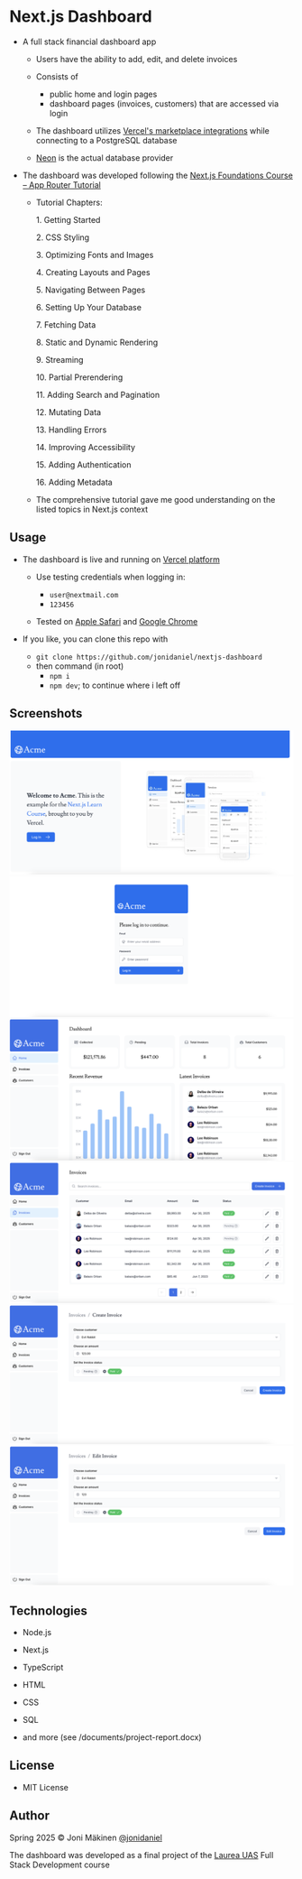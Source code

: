 # Next.js Dashboard

- A full stack financial dashboard app

  - Users have the ability to add, edit, and delete invoices

  - Consists of

    - public home and login pages
    - dashboard pages (invoices, customers) that are accessed via login

  - The dashboard utilizes [Vercel's marketplace integrations](https://vercel.com/marketplace/category/storage) while connecting to a PostgreSQL database
  - [Neon](https://neon.tech) is the actual database provider

- The dashboard was developed following the [Next.js Foundations Course – App Router Tutorial](https://nextjs.org/learn/dashboard-app)

  - Tutorial Chapters:

    1\. Getting Started

    2\. CSS Styling

    3\. Optimizing Fonts and Images

    4\. Creating Layouts and Pages

    5\. Navigating Between Pages

    6\. Setting Up Your Database

    7\. Fetching Data

    8\. Static and Dynamic Rendering

    9\. Streaming

    10\. Partial Prerendering

    11\. Adding Search and Pagination

    12\. Mutating Data

    13\. Handling Errors

    14\. Improving Accessibility

    15\. Adding Authentication

    16\. Adding Metadata

  - The comprehensive tutorial gave me good understanding on the listed topics in Next.js context

## Usage

- The dashboard is live and running on [Vercel platform](https://nextjs-dashboard-azure-gamma-85.vercel.app)

  - Use testing credentials when logging in:

    - `user@nextmail.com`
    - `123456`

  - Tested on [Apple Safari](https://www.apple.com/safari/) and [Google Chrome](https://www.google.com/chrome/)

- If you like, you can clone this repo with

  - `git clone https://github.com/jonidaniel/nextjs-dashboard`
  - then command (in root)
    - `npm i`
    - `npm dev`; to continue where i left off

## Screenshots

![](screenshots/front.png?raw=true)
![](screenshots/login.png?raw=true)
![](screenshots/home.png?raw=true)
![](screenshots/invoices.png?raw=true)
![](screenshots/create-invoice.png?raw=true)
![](screenshots/edit-invoice.png?raw=true)

## Technologies

- Node.js

- Next.js

- TypeScript

- HTML

- CSS

- SQL

- and more (see /documents/project-report.docx)

## License

- MIT License

## Author

Spring 2025 © Joni Mäkinen [@jonidaniel](https://github.com/jonidaniel)

The dashboard was developed as a final project of the [Laurea UAS](https://www.laurea.fi) Full Stack Development course
